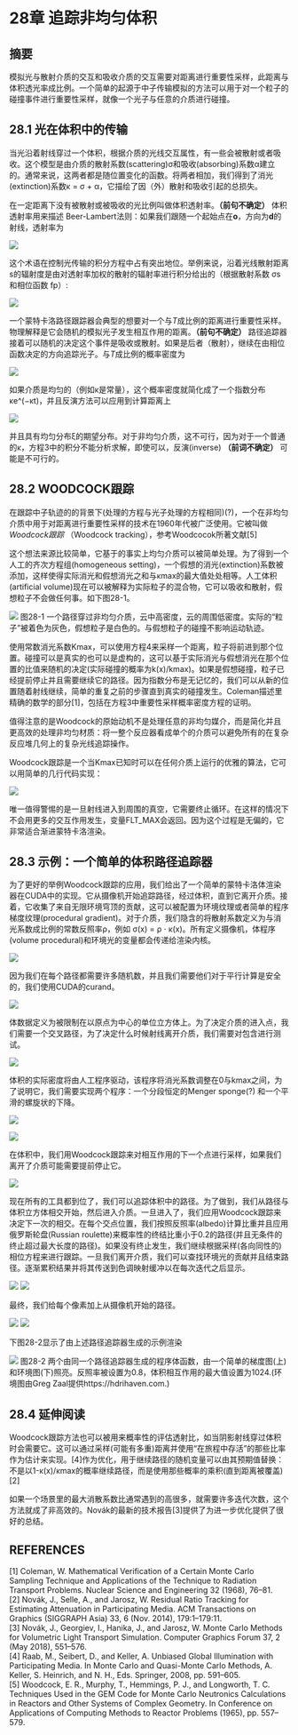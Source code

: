 # 28章  追踪非均匀体积

## 摘要
模拟光与散射介质的交互和吸收介质的交互需要对距离进行重要性采样，此距离与体积透光率成比例。一个简单的起源于中子传输模拟的方法可以用于对一个粒子的碰撞事件进行重要性采样，就像一个光子与任意的介质进行碰撞。

## 28.1 光在体积中的传输
当光沿着射线穿过一个体积，根据介质的光线交互属性，有一些会被散射或者吸收。这个模型是由介质的散射系数(scattering)σ和吸收(absorbing)系数α建立的。通常来说，这两者都是随位置变化的函数。将两者相加，我们得到了消光(extinction)系数κ = σ + α，它描绘了因（外）散射和吸收引起的总损失。

在一定距离下没有被散射或被吸收的光比例叫做体积透射率。**（前句不确定）** 体积透射率用来描述 Beer-Lambert法则：如果我们跟随一个起始点在**o**，方向为**d**的射线，透射率为

![](./formula-28-1.jpg)

这个术语在控制光传输的积分方程中占有突出地位。举例来说，沿着光线散射距离s的辐射度是由对透射率加权的散射的辐射率进行积分给出的（根据散射系数 σs 和相位函数 fp）:

![](./formula-28-2.jpg)

一个蒙特卡洛路径跟踪器会典型的想要对一个与*T*成比例的距离进行重要性采样。物理解释是它会随机的模拟光子发生相互作用的距离。**（前句不确定）** 路径追踪器接着可以随机的决定这个事件是吸收或散射。如果是后者（散射），继续在由相位函数决定的方向追踪光子。与*T*成比例的概率密度为

![](./formula-28-3.jpg)

如果介质是均匀的（例如κ是常量），这个概率密度就简化成了一个指数分布 κe^(−κt)，并且反演方法可以应用到计算距离上

![](./formula-28-4.jpg)

并且具有均匀分布ξ的期望分布。对于非均匀介质，这不可行，因为对于一个普通的κ，方程3中的积分不能分析求解，即使可以，反演(inverse) **（前词不确定）** 可能是不可行的。

## 28.2 WOODCOCK跟踪
在跟踪中子轨迹的的背景下(处理的方程与光子处理的方程相同)(?)，一个在非均匀介质中用于对距离进行重要性采样的技术在1960年代被广泛使用。它被叫做 *Woodcock跟踪* （Woodcock tracking），参考Woodcocok所著文献[5]

这个想法来源比较简单，它基于的事实上均匀介质可以被简单处理。为了得到一个人工的齐次方程组(homogeneous setting)，一个假想的消光(extinction)系数被添加，这样使得实际消光和假想消光之和与κmax的最大值处处相等。人工体积(artificial volume)现在可以被解释为实际粒子的混合物，它可以吸收和散射，假想粒子不会做任何事。如下图28-1。


![](./figure-28-1.jpg)
图28-1 一个路径穿过非均匀介质，云中高密度，云的周围低密度。实际的“粒子”被着色为灰色，假想粒子是白色的。与假想粒子的碰撞不影响运动轨迹。

使用常数消光系数Kmax，可以使用方程4来采样一个距离，粒子将前进到那个位置。碰撞可以是真实的也可以是虚构的，这可以基于实际消光与假想消光在那个位置的比值来随机的决定(实际碰撞的概率为k(x)/kmax)。如果是假想碰撞，粒子已经提前停止并且需要继续它的路径。因为指数分布是无记忆的，我们可以从新的位置随着射线继续，简单的重复之前的步骤直到真实的碰撞发生。Coleman描述里精确的数学的部分[1]，包括在方程3中重要性采样概率密度方程的证明。

值得注意的是Woodcock的原始动机不是处理任意的非均匀媒介，而是简化并且更高效的处理非均匀材质：将一整个反应器看成单个的介质可以避免所有的在复杂反应堆几何上的复杂光线追踪操作。

Woodcock跟踪是一个当Kmax已知时可以在任何介质上运行的优雅的算法，它可以用简单的几行代码实现：

![](./code-28-0.jpg)

唯一值得警惕的是一旦射线进入到周围的真空，它需要终止循环。在这样的情况下不会用更多的交互作用发生，变量FLT_MAX会返回。因为这个过程是无偏的，它非常适合渐进蒙特卡洛渲染。

## 28.3 示例：一个简单的体积路径追踪器

为了更好的举例Woodcock跟踪的应用，我们给出了一个简单的蒙特卡洛体渲染器在CUDA中的实现。它从摄像机开始追踪路径，经过体积，直到它离开介质。接着，它收集了来自无限环境穹顶的贡献，这可以被配置为环境纹理或者简单的程序梯度纹理(procedural gradient)。对于介质，我们隐含的将散射系数定义为与消光系数成比例的常数反照率ρ，例如 σ(x) = ρ ⋅ κ(x)。所有定义摄像机，体程序(volume procedural)和环境光的变量都会传递给渲染内核。

![](./code-28-1.jpg)

因为我们在每个路径都需要许多随机数，并且我们需要他们对于平行计算是安全的，我们使用CUDA的curand。

![](./code-28-2.jpg)

体数据定义为被限制在以原点为中心的单位立方体上。为了决定介质的进入点，我们需要一个交叉路径，为了决定什么时候射线离开介质，我们需要对包含进行测试。

![](./code-28-3.jpg)

体积的实际密度将由人工程序驱动，该程序将消光系数调整在0与kmax之间，为了说明它，我们需要实现两个程序：一个分段恒定的Menger sponge(?) 和一个平滑的螺旋状的下降。

![](./code-28-4.jpg)

![](./code-28-5.jpg)

在体积中，我们用Woodcock跟踪来对相互作用的下一个点进行采样，如果我们离开了介质可能需要提前停止它。

![](./code-28-6.jpg)

现在所有的工具都到位了，我们可以追踪体积中的路径。为了做到，我们从路径与体积立方体相交开始，然后进入介质。一旦进入了，我们应用Woodcock跟踪来决定下一次的相交。在每个交点位置，我们按照反照率(albedo)计算比重并且应用俄罗斯轮盘(Russian roulette)来概率性的终结比重小于0.2的路径(并且无条件的终止超过最大长度的路径)。如果没有终止发生，我们继续根据采样(各向同性的)相位方程来进行跟踪。一旦我们离开介质，我们可以查找环境光的贡献并且结束路径。逐渐累积结果并将其传送到色调映射缓冲以在每次迭代之后显示。

![](./code-28-7.jpg)
![](./code-28-8.jpg)

最终，我们给每个像素加上从摄像机开始的路径。

![](./code-28-9.jpg)
![](./code-28-10.jpg)

下图28-2显示了由上述路径追踪器生成的示例渲染

![](./figure-28-2.jpg)
图28-2 两个由同一个路径追踪器生成的程序体函数，由一个简单的梯度图(上)和环境图(下)照亮。反照率被设置为0.8，体积相互作用的最大值设置为1024.(环境图由Greg Zaal提供https://hdrihaven.com.)

## 28.4 延伸阅读

Woodcock跟踪方法也可以被用来概率性的评估透射比，如当阴影射线穿过体积时会需要它。这可以通过采样(可能有多重)距离并使用“在旅程中存活”的那些比率作为估计来实现。[4]作为优化，用于继续路径的随机变量可以由其预期值替换：不是以1-κ(x)/κmax的概率继续路径，而是使用那些概率的乘积(直到距离被覆盖)[2]

如果一个场景里的最大消散系数比通常遇到的高很多，就需要许多迭代次数，这个方法就成了非高效的。Novák的最新的技术报告[3]提供了为进一步优化提供了很好的总结。

## REFERENCES

[1] Coleman, W. Mathematical Verification of a Certain Monte Carlo Sampling Technique and Applications of the Technique to Radiation Transport Problems. Nuclear Science and Engineering 32 (1968), 76–81.  
[2] Novák, J., Selle, A., and Jarosz, W. Residual Ratio Tracking for Estimating Attenuation in Participating Media. ACM Transactions on Graphics (SIGGRAPH Asia) 33, 6 (Nov. 2014), 179:1–179:11.  
[3] Novák, J., Georgiev, I., Hanika, J., and Jarosz, W. Monte Carlo Methods for Volumetric Light Transport Simulation. Computer Graphics Forum 37, 2 (May 2018), 551–576.  
[4] Raab, M., Seibert, D., and Keller, A. Unbiased Global Illumination with Participating Media. In Monte Carlo and Quasi-Monte Carlo Methods, A. Keller, S. Heinrich, and N. H., Eds. Springer, 2008, pp. 591–605.    
[5] Woodcock, E. R., Murphy, T., Hemmings, P. J., and Longworth, T. C. Techniques Used in the GEM Code for Monte Carlo Neutronics Calculations in Reactors and Other Systems of Complex Geometry. In Conference on Applications of Computing Methods to Reactor Problems (1965), pp. 557–579.
